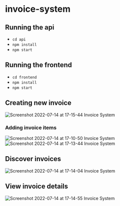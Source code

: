# invoice-system

## Running the api

- `cd api`
- `npm install`
- `npm start`

## Running the frontend

- `cd frontend`
- `npm install`
- `npm start`

## Creating new invoice
![Screenshot 2022-07-14 at 17-15-44 Invoice System](https://user-images.githubusercontent.com/99186427/179018337-afc1f432-e5b3-4261-8c15-a8505b5752bb.png)
### Adding invoice items
![Screenshot 2022-07-14 at 17-10-50 Invoice System](https://user-images.githubusercontent.com/99186427/179018411-1982885d-6829-4624-ba7e-ba3041dd1f90.png)
![Screenshot 2022-07-14 at 17-13-44 Invoice System](https://user-images.githubusercontent.com/99186427/179018432-6f72c402-93c4-407d-8fd1-a7fcdb96b47e.png)

## Discover invoices
![Screenshot 2022-07-14 at 17-14-04 Invoice System](https://user-images.githubusercontent.com/99186427/179018690-153ae415-701d-41ea-ae51-fb9da9723a7a.png)

## View invoice details
![Screenshot 2022-07-14 at 17-14-55 Invoice System](https://user-images.githubusercontent.com/99186427/179018945-98cfd2b4-0c17-46c0-bffb-4e3105a494bd.png)

